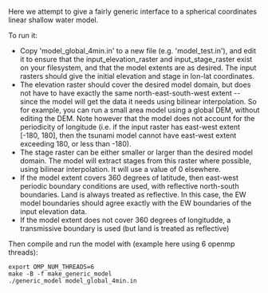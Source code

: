 Here we attempt to give a fairly generic interface to a spherical coordinates
linear shallow water model.

To run it:
* Copy 'model_global_4min.in' to a new file (e.g. 'model_test.in'), and edit it
to ensure that the input_elevation_raster and input_stage_raster exist on your
filesystem, and that the model extents are as desired. The input rasters should
give the initial elevation and stage in lon-lat coordinates. 
* The elevation raster should cover the desired model domain, but does
not have to have exactly the same north-east-south-west extent -- since the
model will get the data it needs using bilinear interpolation. So for example, 
you can run a small area model using a global DEM, without editing the DEM.
Note however that the model does not account for the periodicity of longitude
(i.e. if the input raster has east-west extent [-180, 180], then the tsunami
model cannot have east-west extent exceeding 180, or less than -180). 
* The stage raster can be either smaller or larger than the desired model domain. The
model will extract stages from this raster where possible, using bilinear
interpolation. It will use a value of 0 elsewhere. 
* If the model extent covers 360 degrees of latitude, then east-west periodic
boundary conditions are used, with reflective north-south boundaries. Land is
always treated as reflective.  In this case, the EW model boundaries should
agree exactly with the EW boundaries of the input elevation data. 
* If the model extent does not cover 360 degrees of longitudde, a transmissive
boundary is used (but land is treated as reflective)

Then compile and run the model with (example here using 6 openmp threads):

    export OMP_NUM_THREADS=6
    make -B -f make_generic_model
    ./generic_model model_global_4min.in

